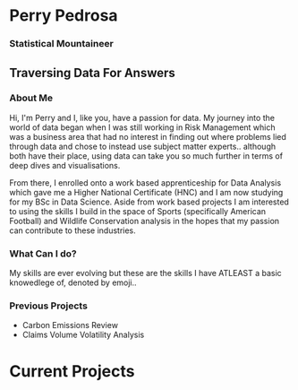 # Perry Pedrosa
### Statistical Mountaineer
## Traversing Data For Answers


### About Me
Hi, I'm Perry and I, like you, have a passion for data. 
My journey into the world of data began when I was still working in Risk Management which was a business area that had no interest in finding out where problems lied through data and chose to instead use subject matter experts.. although both have their place, using data can take you so much further in terms of deep dives and visualisations. 

From there, I enrolled onto a work based apprenticeship for Data Analysis which gave me a Higher National Certificate (HNC) and I am now studying for my BSc in Data Science.
Aside from work based projects I am interested to using the skills I build in the space of Sports (specifically American Football) and Wildlife Conservation analysis in the hopes that my passion can contribute to these industries.

### What Can I do?
My skills are ever evolving but these are the skills I have ATLEAST a basic knowedlege of, denoted by emoji..


### Previous Projects
- Carbon Emissions Review 
- Claims Volume Volatility Analysis 

# Current Projects

